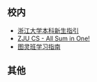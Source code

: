 ## 校内
* [浙江大学本科新生指引](https://zjuers.com/welcome/)
* [ZJU CS - All Sum in One!](https://isshikihugh.github.io/zju-cs-asio/)
* [图灵班学习指南](https://zju-turing.github.io/TuringCourses/)

## 其他
